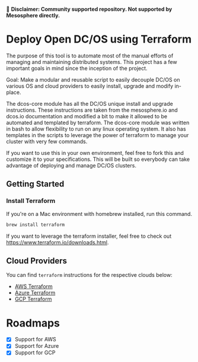&#x1F4D9; **Disclaimer: Community supported repository. Not supported by Mesosphere directly.**

# Deploy Open DC/OS using Terraform

The purpose of this tool is to automate most of the manual efforts of managing and maintaining distributed systems. This project has a few important goals in mind since the inception of the project.

Goal: Make a modular and reusable script to easily decouple DC/OS on various OS and cloud providers to easily install, upgrade and modify in-place.

The dcos-core module has all the DC/OS unique install and upgrade instructions. These instructions are taken from the mesosphere.io and dcos.io documentation and modified a bit to make it allowed to be automated and templated by terraform. The dcos-core module was written in bash to allow flexibility to run on any linux operating system. It also has templates in the scripts to leverage the power of terraform to manage your cluster with very few commands.

If you want to use this in your own environment, feel free to fork this and customize it to your specifications. This will be built so everybody can take advantage of deploying and manage DC/OS clusters.

## Getting Started

### Install Terraform

If you're on a Mac environment with homebrew installed, run this command.

```bash
brew install terraform
```

If you want to leverage the terraform installer, feel free to check out https://www.terraform.io/downloads.html.

## Cloud Providers

You can find `terraform` instructions for the respective clouds below:

 - [AWS Terraform](./aws/README.md)
 - [Azure Terraform](./azure/README.md)
 - [GCP Terraform](./gcp/README.md)

# Roadmaps

  - [X] Support for AWS
  - [X] Support for Azure
  - [X] Support for GCP
